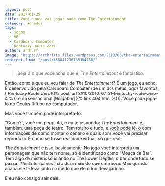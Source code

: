 ```yaml
---
layout: post
date: 2017-01-25
title: Você nunca vai jogar nada como The Entertainment
category: Achados
tags:
  - jogos
  - VR
  - Cardboard Computer
  - Kentucky Route Zero
author: arthurf
image: "https://arthrfrts.files.wordpress.com/2018/03/the-entertainment.jpg"
redirect_from: "/post/658041236785184768/"
---
```


> Seja lá o que você acha que é, _The Entertainment_ é fantástico.

Então, como é que eu vou falar de _The Entertainment_? É um jogo, eu acho. É desenvolvido pela Cardboard Computer (de um dos meus jogos favoritos,[ _Kentucky Route Zero_]({% post_url 2016/2016-07-21-kentucky-route-zero-4 %}) e do sensacional [_Neighbor_]({% link 404.html %})). Você pode jogá-lo no Oculus Rift ou no computador.

Mas você também pode interpretá-lo.

“Como?”, você me pergunta, e eu te respondo: _The Entertainment_ é, também, uma peça de teatro. Tem roteiro e tudo, e [você pode lê-lo](http://www.lulu.com/shop/lem-doolittle/the-entertainment/paperback/product-21312732.html) com informações de como montar o cenário e quais sons você vai precisar reproduzir. É como se fosse realidade virtual, só que real.

_The Entertaiment_ é isso, basicamente. No jogo você interpreta um personagem que não tem nome, só é identificado como “Mosca de Bar”. Tem algo de misterioso rolando no The Lower Depths, o bar onde tudo se passa. _The Entertaiment_ não dura mais do que uma hora. Mas quando acaba ele te leva junto no medo que ele criou devagarinho.

E eu não consigo sair dele.
